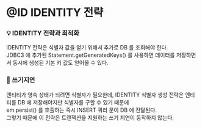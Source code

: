 # @ID IDENTITY 전략 

### 💡 IDENTITY 전략과 최적화<br>
IDENTITY 전략은 식별자 값을 얻기 위해서 추가로 DB 를 조회해야 한다.<br>
JDBC3 에 추가된 Statement.getGeneratedKeys() 를 사용하면 데이터를 저장하면서 동시에 생성된 기본 키 값도 얻어올 수 있다.

### 🚨 쓰기지연<br>
엔티티가 영속 상태가 되려면 식별자가 필요한데, IDENTITY 식별자 생성 전략은 엔티티를 DB 에 저장해야지만 식별자를 구할 수 있기 때문에<br>
em.persist() 를 호출하는 즉시 INSERT 쿼리 문이 DB 에 전달된다.<br>
그렇기 때문에 이 전략은 트랜잭션을 지원하는 쓰기 지연이 동작하지 않는다.
